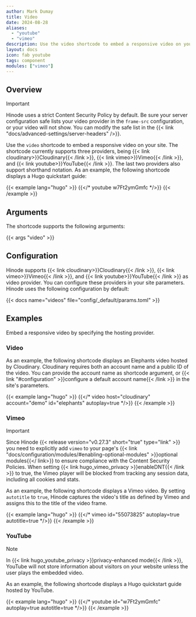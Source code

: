 ```yaml
---
author: Mark Dumay
title: Video
date: 2024-08-28
aliases:
  - "youtube"
  - "vimeo"
description: Use the video shortcode to embed a responsive video on your site.
layout: docs
icon: fab youtube
tags: component
modules: ["vimeo"]
---
```


## Overview

> [!IMPORTANT]
> Hinode uses a strict Content Security Policy by default. Be sure your server configuration safe lists your video provider in the `frame-src` configuration, or your video will not show. You can modify the safe list in the {{< link "docs/advanced-settings/server-headers" />}}.

Use the `video` shortcode to embed a responsive video on your site. The shortcode currently supports three providers, being {{< link cloudinary>}}Cloudinary{{< /link >}}, {{< link vimeo>}}Vimeo{{< /link >}}, and {{< link youtube>}}YouTube{{< /link >}}. The last two providers also support shorthand notation. As an example, the following shortcode displays a Hugo quickstart guide:

<!-- markdownlint-disable MD037 -->
{{< example lang="hugo" >}}
{{</* youtube w7Ft2ymGmfc */>}}
{{< /example >}}
<!-- markdownlint-enable MD037 -->

## Arguments

The shortcode supports the following arguments:

{{< args "video" >}}

## Configuration

Hinode supports {{< link cloudinary>}}Cloudinary{{< /link >}}, {{< link vimeo>}}Vimeo{{< /link >}}, and {{< link youtube>}}YouTube{{< /link >}} as video provider. You can configure these providers in your site parameters. Hinode uses the following configuration by default:

{{< docs name="videos" file="config/_default/params.toml" >}}

## Examples

Embed a responsive video by specifying the hosting provider.

### Video

As an example, the following shortcode displays an Elephants video hosted by Cloudinary. Cloudinary requires both an account name and a public ID of the video. You can provide the account name as shortcode argument, or {{< link "#configuration" >}}configure a default account name{{< /link >}} in the site's parameters.

<!-- markdownlint-disable MD037 -->
{{< example lang="hugo" >}}
{{</* video host="cloudinary" account="demo" id="elephants" autoplay=true */>}}
{{< /example >}}
<!-- markdownlint-enable MD037 -->

### Vimeo

> [!IMPORTANT]
> Since Hinode {{< release version="v0.27.3" short="true" type="link" >}} you need to explicitly add `vimeo` to your page's {{< link "docs/configuration/modules/#enabling-optional-modules" >}}optional modules{{</ link>}} to ensure compliance with the Content Security Policies. When setting {{< link hugo_vimeo_privacy >}}enableDNT{{< /link >}} to true, the Vimeo player will be blocked from tracking any session data, including all cookies and stats.

As an example, the following shortcode displays a Vimeo video. By setting `autotitle` to `true`, Hinode captures the video's title as defined by Vimeo and assigns this to the title of the video frame.

<!-- markdownlint-disable MD037 -->
{{< example lang="hugo" >}}
{{</* vimeo id="55073825" autoplay=true autotitle=true */>}}
{{< /example >}}
<!-- markdownlint-enable MD037 -->

### YouTube

> [!NOTE]
> In {{< link hugo_youtube_privacy >}}privacy-enhanced mode{{< /link >}}, YouTube will not store information about visitors on your website unless the user plays the embedded video.

As an example, the following shortcode displays a Hugo quickstart guide hosted by YouTube.

<!-- markdownlint-disable MD037 -->
{{< example lang="hugo" >}}
{{</* youtube id="w7Ft2ymGmfc" autoplay=true autotitle=true */>}}
{{< /example >}}
<!-- markdownlint-enable MD037 -->
